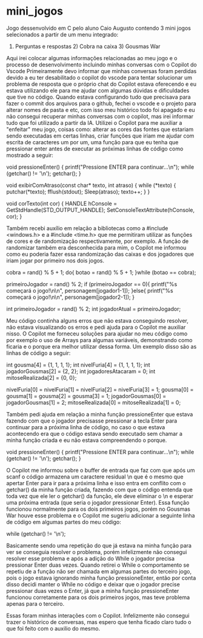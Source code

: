 # mini_jogos
Jogo dessenvolvido em C pelo aluno Caio Augusto contendo 3 mini jogos selecionados a partir de um menu integrado: 
1) Perguntas e respostas 2) Cobra na caixa 3) Gousmas War


Aqui irei colocar algumas informações relacionadas ao meu jogo e o processo de desenvolvimento incluindo minhas conversas com o Copilot do Vscode
Primeiramente devo informar que minhas conversas foram perdidas devido a eu ter desabilitado o copilot do vscode para tentar solucionar um problema 
de resposta que o próprio chat do Copilot estava oferecendo e eu estava utilizando ele para me ajudar com algumas dúvidas e dificuldades que tive no código. Quando estava configurando tudo que precisava para fazer o commit dos arquivos para o github, fechei o vscode e o projeto para alterar nomes de pasta e etc, com isso meu histórico todo foi apagado e eu não consegui recuperar 
minhas conversas com o copilot, mas irei informar tudo que foi utilizado a partir da IA.
Utilizei o Copilot para me auxiliar a "enfeitar" meu jogo, coisas como: alterar as cores das fontes que estariam sendo executadas em certas
linhas, criar funções que iriam me ajudar com escrita de caracteres um por um, uma função para que eu tenha que pressionar enter antes de 
executar as próximas linhas de código como mostrado a seguir:

void pressioneEnter() {
    printf("Pressione ENTER para continuar...\n");
    while (getchar() != '\n');
    getchar();
}

void exibirComAtraso(const char* texto, int atraso) {
    while (*texto) {
        putchar(*texto);
        fflush(stdout);
        Sleep(atraso);
        texto++;
    }
}

void corTexto(int cor) {
    HANDLE hConsole = GetStdHandle(STD_OUTPUT_HANDLE);
    SetConsoleTextAttribute(hConsole, cor);
}

Também recebi auxílio em relação a bibliotecas como a #include <windows.h> e a #include <time.h> que me permitiram utilizar as funções de cores
e de randomização respectivamente, por exemplo. A função de randomizar também era desconhecida para mim, o Copilot me informou como eu poderia 
fazer essa randomização das caixas e dos jogadores que iriam jogar por primeiro nos dois jogos.

cobra = rand() % 5 + 1; 
do{
  botao = rand() % 5 + 1;
}while (botao == cobra); 

primeiroJogador = rand() % 2;
if (primeiroJogador == 0){
  printf("%s começará o jogo!\n\n", personagem[jogador1-1]);
}else{
  printf("%s começará o jogo!\n\n", personagem[jogador2-1]);
}

int primeiroJogador = rand() % 2;
int jogadorAtual = primeiroJogador;
                
Meu código continha alguns erros que não estava conseguindo resolver, não estava visualizando os erros e pedi ajuda para o Copilot me auxiliar
nisso. O Copilot me forneceu soluções para ajudar no meu código como por exemplo o uso de Arrays para algumas variáveis, demonstrando como 
ficaria e o porque era melhor utilizar dessa forma. Um exemplo disso são as linhas de código a seguir:

 int gousma[4] = {1, 1, 1, 1};
    int nivelFuria[4] = {1, 1, 1, 1};
    int jogadorGousmas[2] = {2, 2};
    int jogadoresAtacaram = 0;
    int mitoseRealizada[2] = {0, 0};

nivelFuria[0] = nivelFuria[1] = nivelFuria[2] = nivelFuria[3] = 1;
gousma[0] = gousma[1] = gousma[2] = gousma[3] = 1;
jogadorGousmas[0] = jogadorGousmas[1] = 2;
mitoseRealizada[0] = mitoseRealizada[1] = 0;

Também pedi ajuda em relação a minha função pressioneEnter que estava fazendo com que o jogador precisasse pressionar a tecla Enter para 
continuar para a próxima linha de código, no caso o que estava acontecendo era que o código estava sendo executado sem chamar a minha 
função criada e eu não estava compreendendo o porque. 

void pressioneEnter() {
    printf("Pressione ENTER para continuar...\n");
    while (getchar() != '\n');
    getchar();
}

O Copilot me informou sobre o buffer de entrada que faz com que após um scanf o código armazena um caractere residual \n que é o mesmo
que apertar Enter para ir para a próxima linha e isso entra em conflito com o getchar() da minha função criada, fazendo com que o código
entenda que toda vez que ele ler o getchar() da função, ele deve eliminar o \n e esperar uma próxima entrada (que seria o jogador pressionar Enter).
Essa função funcionou normalmente para os dois primeiros jogos, porém no Gousmas War houve esse problema e o Copilot me sugeriu adicionar a seguinte 
linha de código em algumas partes do meu código:

while (getchar() != '\n');

Basicamente sendo uma repetição do que já estava na minha função para ver se conseguia resolver o problema, porém infelizmente não consegui
resolver esse problema e após a adição do While o jogador precisa pressionar Enter duas vezes. Quando retirei o While o comportamento se repetiu
de a função não ser chamada em algumas partes do terceiro jogo, pois o jogo estava ignorando minha função pressioneEnter, então por conta disso
decidi manter o While no código e deixar que o jogador precise pressionar duas vezes o Enter, já que a minha função pressioneEnter funcionou 
corretamente para os dois primeiros jogos, mas teve problema apenas para o terceiro.

Essas foram minhas interações com o Copilot. Infelizmente não consegui trazer o histórico de conversas, mas espero que tenha ficado claro 
tudo o que foi feito com o auxilio do mesmo.
